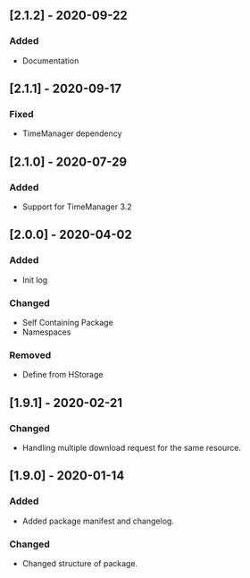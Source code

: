 ## [2.1.2] - 2020-09-22
### Added
- Documentation


## [2.1.1] - 2020-09-17
### Fixed
- TimeManager dependency


## [2.1.0] - 2020-07-29
### Added
- Support for TimeManager 3.2


## [2.0.0] - 2020-04-02
### Added
- Init log

### Changed
- Self Containing Package
- Namespaces

### Removed 
- Define from HStorage


## [1.9.1] - 2020-02-21
### Changed
- Handling multiple download request for the same resource.


## [1.9.0] - 2020-01-14
### Added
- Added package manifest and changelog.

### Changed
- Changed structure of package.